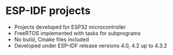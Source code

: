 # ESP-IDF projects
* Projects developed for ESP32 microcontroller
* FreeRTOS implemented with tasks for subprograms
* No build, Cmake files included
* Developed under ESP-IDF release versions 4.0, 4.2 up to 4.3.2
